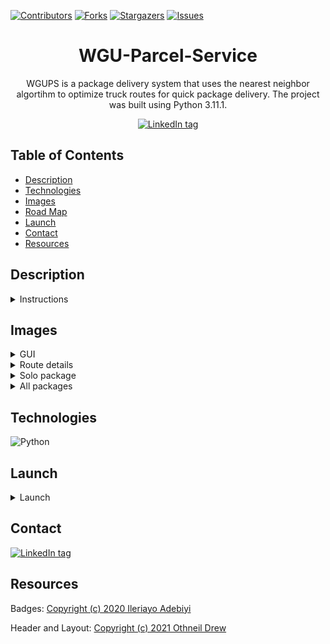 
[![Contributors][contributors-shield]][contributors-url]
[![Forks][forks-shield]][forks-url]
[![Stargazers][stars-shield]][stars-url]
[![Issues][issues-shield]][issues-url]


<div align='center'>
    <h1>WGU-Parcel-Service </h1>
    <p>WGUPS is a package delivery system that uses the nearest neighbor algortihm to optimize truck routes for quick package delivery. The project was built using Python 3.11.1.</p>
        <a href='https://www.linkedin.com/in/plang-psm/' target='_blank'><img src="https://img.shields.io/badge/linkedin-%230077B5.svg?style=for-the-badge&logo=linkedin&logoColor=white" alt="LinkedIn tag" /></a>
</div>


## Table of Contents
* [Description](#description)
* [Technologies](#technologies)
* [Images](#images)
* [Road Map](#road-map)
* [Launch](#launch)
* [Contact](#contact)
* [Resources](#resources)


## Description

<details>
<summary>Instructions</summary>
<br>


</details>

## Images
<details>
<summary>GUI</summary>
<br>

<img width="452" alt="GUI image" src="https://user-images.githubusercontent.com/101952500/216784871-a959b085-ba4d-4414-9bd4-7cd4fb4bec75.png">

</details>

<details>
<summary>Route details</summary>
<br>

![route info image](https://user-images.githubusercontent.com/101952500/216785103-69b11d3b-7140-4d54-b04f-66092f9640e5.png)

</details>

<details>
<summary>Solo package</summary>
<br>

![solo package image](https://user-images.githubusercontent.com/101952500/216785031-48b1636d-389a-48d2-8301-a7fe1100e8be.png)


</details>

<details>
<summary>All packages</summary>
<br>

<img width="700" alt="All packages image" src="https://user-images.githubusercontent.com/101952500/216784939-a96c21d9-7c00-44c6-a83e-e4d5fc1be4b9.png">


</details>

## Technologies
![Python](https://img.shields.io/badge/python-3670A0?style=for-the-badge&logo=python&logoColor=ffdd54)


## Launch 
<details>
<summary>Launch</summary>

<br>

## Road Map


</details>

## Contact
<a href='https://www.linkedin.com/in/plang-psm/' target='_blank'><img src="https://img.shields.io/badge/linkedin-%230077B5.svg?style=for-the-badge&logo=linkedin&logoColor=white" alt="LinkedIn tag" /></a>

## Resources
Badges: <a href='https://github.com/Ileriayo/markdown-badges' target='_blank'>Copyright (c) 2020 Ileriayo Adebiyi</a>

Header and Layout: <a href='https://github.com/othneildrew/Best-README-Template' target='_blank'>Copyright (c) 2021 Othneil Drew</a>

[contributors-shield]: https://img.shields.io/github/contributors/plang-psm/dice-game.svg?style=for-the-badge
[contributors-url]: https://github.com/plang-psm/dice-game/graphs/contributors
[forks-shield]: https://img.shields.io/github/forks/plang-psm/dice-game.svg?style=for-the-badge
[forks-url]: https://github.com/plang-psm/dice-game/network/members
[stars-shield]: https://img.shields.io/github/stars/plang-psm/dice-game.svg?style=for-the-badge
[stars-url]: https://github.com/plang-psm/dice-game/stargazers
[issues-shield]: https://img.shields.io/github/issues/plang-psm/dice-game.svg?style=for-the-badge
[issues-url]: https://github.com/plang-psm/dice-game/issues
